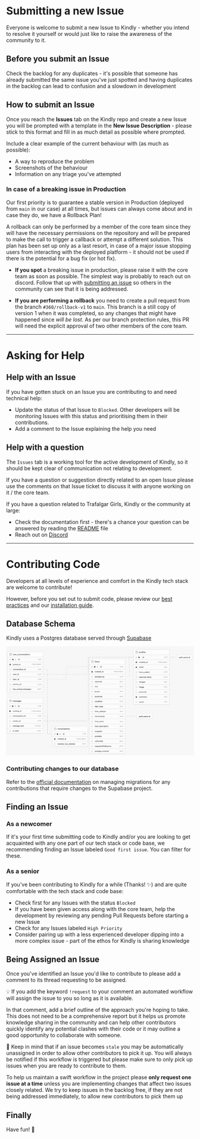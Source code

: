 # Submitting a new Issue

Everyone is welcome to submit a new Issue to Kindly - whether you intend to resolve it yourself or would just like to raise the awareness of the community to it.

## Before you submit an Issue

Check the backlog for any duplicates - it's possible that someone has already submitted the same issue you've just spotted and having duplicates in the backlog can lead to confusion and a slowdown in development

## How to submit an Issue

Once you reach the **Issues** tab on the Kindly repo and create a new Issue you will be prompted with a template in the **New Issue Description** - please stick to this format and fill in as much detail as possible where prompted.

Include a clear example of the current behaviour with (as much as possible):

- A way to reproduce the problem
- Screenshots of the behaviour
- Information on any triage you've attempted

### In case of a breaking issue in Production

Our first priority is to guarantee a stable version in Production (deployed from `main` in our case) at all times, but issues can always come about and in case they do, we have a Rollback Plan!

A rollback can only be performed by a member of the core team since they will have the necessary permissions on the repository and will be prepared to make the call to trigger a callback or attempt a different solution. This plan has been set up only as a last resort, in case of a major issue stopping users from interacting with the deployed platform - it should not be used if there is the potential for a bug fix (or hot fix).

- **If you spot** a breaking issue in production, please raise it with the core team as soon as possible. The simplest way is probably to reach out on discord. Follow that up with [submitting an issue](.github/CONTRIBUTING.md#how-to-submit-an-issue) so others in the community can see that it is being addressed.

- **If you are performing a rollback** you need to create a pull request from the branch `#360/rollback-v1` to `main`. This branch is a still copy of version 1 when it was completed, so any changes that might have happened since *will be lost*.
As per our branch protection rules, this PR will need the explicit approval of two other members of the core team.

<hr>

# Asking for Help

## Help with an Issue

If you have gotten stuck on an Issue you are contributing to and need technical help:

- Update the status of that Issue to `Blocked`. Other developers will be monitoring Issues with this status and prioritising them in their contributions.
- Add a comment to the Issue explaining the help you need

## Help with a question

The `Issues` tab is a working tool for the active development of Kindly, so it should be kept clear of communication not relating to development.

If you have a question or suggestion directly related to an open Issue please use the comments on that Issue ticket to discuss it with anyone working on it / the core team.

If you have a question related to Trafalgar Girls, Kindly or the community at large:

- Check the documentation first - there's a chance your question can be answered by reading the [README](../README.md) file
- Reach out on [Discord](https://discord.gg/Mrh5NYw52S)

<hr>

# Contributing Code

Developers at all levels of experience and comfort in the Kindly tech stack are welcome to contribute!

However, before you set out to submit code, please review our [best practices](./BEST_PRACTICE.md) and our [installation guide](./BEFORE_YOUR_FIRST_ISSUE.md).

## Database Schema

Kindly uses a Postgres database served through [Supabase](https://supabase.com)

![Kindly database schema](./documentation_images/schema.png)

### Contributing changes to our database

Refer to the [official documentation](https://supabase.com/docs/guides/cli/managing-environments?queryGroups=environment&environment=staging#auto-schema-diff) on managing migrations for any contributions that require changes to the Supabase project.

## Finding an Issue

### As a newcomer

If it's your first time submitting code to Kindly and/or you are looking to get acquainted with any one part of our tech stack or code base, we recommending finding an Issue labeled `Good first issue`. You can filter for these.

### As a senior

If you've been contributing to Kindly for a while (Thanks! ✨) and are quite comfortable with the tech stack and code base:

- Check first for any Issues with the status `Blocked`
- If you have been given access along with the core team, help the development by reviewing any pending Pull Requests before starting a new Issue
- Check for any Issues labeled `High Priority`
- Consider pairing up with a less experienced developer dipping into a more complex issue - part of the ethos for Kindly is sharing knowledge

## Being Assigned an Issue

Once you've identified an Issue you'd like to contribute to please add a comment to its thread requesting to be assigned.

💡 If you add the keyword `!request` to your comment an automated workflow will assign the issue to you so long as it is available.

In that comment, add a brief outline of the approach you're hoping to take. This does not need to be a comprehensive report but it helps us promote knowledge sharing in the community and can help other contributors quickly identify any potential clashes with their code or it may outline a good opportunity to collaborate with someone.

🔎 Keep in mind that if an issue becomes `stale` you may be automatically unassigned in order to allow other contributors to pick it up.
You will always be notified if this workflow is triggered but please make sure to only pick up issues when you are ready to contribute to them.

To help us maintain a swift workflow in the project please **only request one issue at a time** unless you are implementing changes that affect two issues closely related. We try to keep issues in the backlog free, if they are not being addressed immediately, to allow new contributors to pick them up

## Finally

Have fun! 🎡
